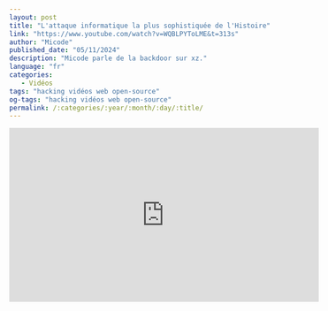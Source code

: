 ```yaml
---
layout: post
title: "L'attaque informatique la plus sophistiquée de l'Histoire"
link: "https://www.youtube.com/watch?v=WQBLPYToLME&t=313s"
author: "Micode"
published_date: "05/11/2024"
description: "Micode parle de la backdoor sur xz."
language: "fr"
categories: 
   - Vidéos
tags: "hacking vidéos web open-source"
og-tags: "hacking vidéos web open-source"
permalink: /:categories/:year/:month/:day/:title/
---
```


<iframe width="560" height="315" src="https://www.youtube.com/embed/WQBLPYToLME?si=qLOfb2an_cILnHpp" title="YouTube video player" frameborder="0" allow="accelerometer; autoplay; clipboard-write; encrypted-media; gyroscope; picture-in-picture; web-share" referrerpolicy="strict-origin-when-cross-origin" allowfullscreen></iframe>